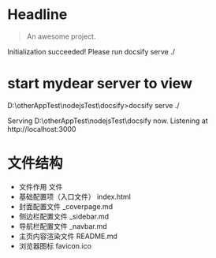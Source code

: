 # Headline

> An awesome project.


Initialization succeeded! Please run docsify serve ./

# start mydear server to view
D:\otherAppTest\nodejsTest\docsify>docsify serve ./

Serving D:\otherAppTest\nodejsTest\docsify now.
Listening at http://localhost:3000

# 文件结构
+ 文件作用	文件
+ 基础配置项（入口文件）	index.html
+ 封面配置文件	_coverpage.md
+ 侧边栏配置文件	_sidebar.md
+ 导航栏配置文件	_navbar.md
+ 主页内容渲染文件	README.md
+ 浏览器图标	favicon.ico
